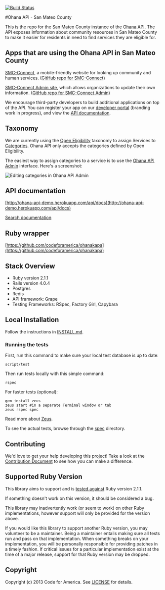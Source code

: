 [![Build Status](https://travis-ci.org/smcgov/ohana-api-smc.png?branch=master)](https://travis-ci.org/smcgov/ohana-api-smc)

#Ohana API - San Mateo County

This is the repo for the San Mateo County instance of the [Ohana API](http://ohanapi.org). The API exposes information about community resources in San Mateo County to make it easier for residents in need to find services they are eligible for.

## Apps that are using the Ohana API in San Mateo County
[SMC-Connect](http://www.smc-connect.org), a mobile-friendly website for looking up community and human services. ([GitHub repo for SMC-Connect](https://github.com/smcgov/SMC-Connect))

[SMC-Connect Admin site](http://admin.smc-connect.org), which allows organizations to update their own information. ([GitHub repo for SMC-Connect Admin](https://github.com/smcgov/SMC-Connect-Admin))

We encourage third-party developers to build additional applications on top of the API. You can register your app on our [developer portal](http://ohanapi.herokuapp.com) (branding work in progress), and view the [API documentation](http://ohanapi.herokuapp.com/api.docs).

## Taxonomy
We are currently using the [Open Eligibility](http://openeligibility.org) taxonomy to assign Services to [Categories](https://github.com/smcgov/ohana-api-smc/blob/master/app/models/category.rb).
Ohana API only accepts the categories defined by Open Eligibility.

The easiest way to assign categories to a service is to use the [Ohana API Admin](http://admin.smc-connect.org) interface. Here's a screenshot:

![Editing categories in Ohana API Admin](https://github.com/codeforamerica/ohana-api/raw/master/categories-in-ohana-api-admin.png)

## API documentation
[http://ohana-api-demo.herokuapp.com/api/docs](http://ohana-api-demo.herokuapp.com/api/docs)

[Search documentation](http://ohana-api-demo.herokuapp.com/api/docs#!/api/GET_api_search_format_get_15)

## Ruby wrapper
[https://github.com/codeforamerica/ohanakapa](https://github.com/codeforamerica/ohanakapa)

## Stack Overview

* Ruby version 2.1.1
* Rails version 4.0.4
* Postgres
* Redis
* API framework: Grape
* Testing Frameworks: RSpec, Factory Girl, Capybara


## Local Installation

Follow the instructions in [INSTALL.md][install].

[install]: https://github.com/smcgov/ohana-api-smc/blob/master/INSTALL.md

### Running the tests

First, run this command to make sure your local test database is up to date:

    script/test

Then run tests locally with this simple command:

    rspec

For faster tests (optional):

    gem install zeus
    zeus start #in a separate Terminal window or tab
    zeus rspec spec

Read more about [Zeus](https://github.com/burke/zeus).

To see the actual tests, browse through the [spec](https://github.com/codeforamerica/ohana-api/tree/master/spec) directory.

## Contributing

We'd love to get your help developing this project! Take a look at the [Contribution Document](https://github.com/smcgov/ohana-api-smc/blob/master/CONTRIBUTING.md) to see how you can make a difference.

## Supported Ruby Version
This library aims to support and is [tested against](http://travis-ci.org/smcgov/ohana-api-smc) Ruby version 2.1.1.

If something doesn't work on this version, it should be considered a bug.

This library may inadvertently work (or seem to work) on other Ruby implementations, however support will only be provided for the version above.

If you would like this library to support another Ruby version, you may volunteer to be a maintainer. Being a maintainer entails making sure all tests run and pass on that implementation. When something breaks on your implementation, you will be personally responsible for providing patches in a timely fashion. If critical issues for a particular implementation exist at the time of a major release, support for that Ruby version may be dropped.

## Copyright
Copyright (c) 2013 Code for America. See [LICENSE](https://github.com/codeforamerica/ohana-api/blob/master/LICENSE.md) for details.